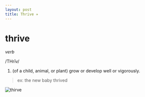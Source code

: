 ```yaml
---
layout: post
title: Thrive ✈️
---
```

# thrive

_verb_

/THrīv/

1. (of a child, animal, or plant) grow or develop well or vigorously.

> ex: the new baby thrived

![thirve](https://thesaurus.plus/img/synonyms/132/thrive.png)
